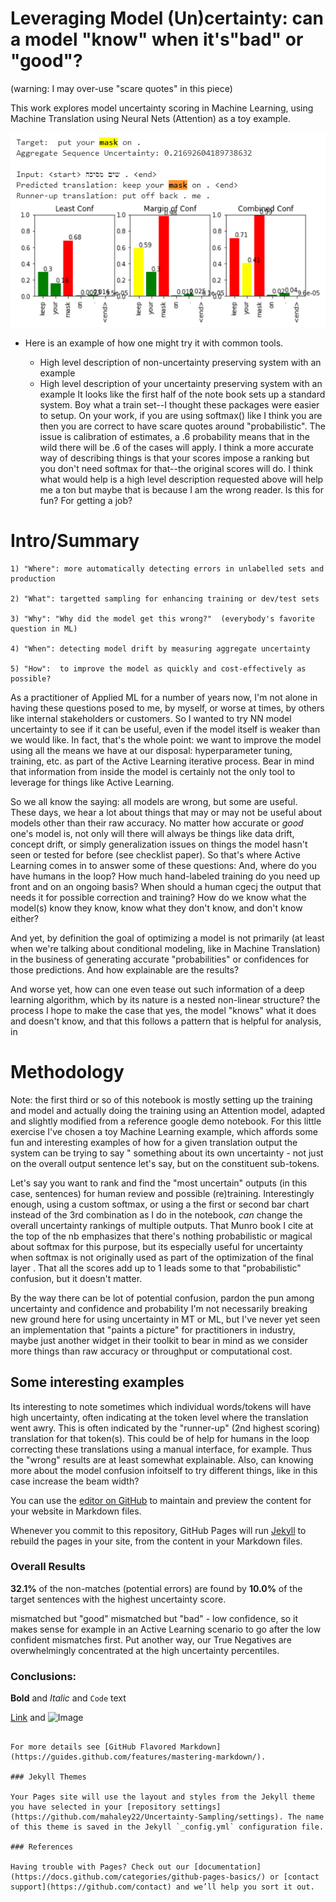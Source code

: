 # Leveraging Model (Un)certainty: can a model "know" when it's"bad" or "good"?
(warning: I may over-use "scare quotes" in this piece)

This work explores model uncertainty scoring in Machine Learning, using Machine Translation using Neural Nets (Attention) as a toy example.  

![Image](https://github.com/mahaley22/Uncertainty-Sampling/blob/master/Keep%20your%20mask%20on!.PNG?raw=true)

- Here is an example of how one might try it with common tools.

    - High level description of non-uncertainty preserving system with an example
    - High level description of your uncertainty preserving system with an example
It looks like the first half of the note book sets up a standard system. Boy what a train set--I thought these packages were easier to setup.
On your work, if you are using softmax() like I think you are then you are correct to have scare quotes around "probabilistic". The issue is calibration of estimates, a .6 probability means that in the wild there will be .6 of the cases will apply. I think a more accurate way of describing things is that your scores impose a ranking but you don't need softmax for that--the original scores will do.
I think what would help is a high level description requested above will help me a ton but maybe that is because I am the wrong reader. Is this for fun? For getting a job?

# Intro/Summary

    1) "Where": more automatically detecting errors in unlabelled sets and production

    2) "What": targetted sampling for enhancing training or dev/test sets

    3) "Why": "Why did the model get this wrong?"  (everybody's favorite question in ML)

    4) "When": detecting model drift by measuring aggregate uncertainty

    5) "How":  to improve the model as quickly and cost-effectively as possible?

As a practitioner of Applied ML for a number of years now, I'm not alone in having these questions posed to me, by myself, or worse at times, by others like internal stakeholders or customers.  So I wanted to try NN model uncertainty to see if it can be useful, even if the model itself is weaker than we would like.  In fact, that's the whole point: we want to improve the model using all the means we have at our disposal: hyperparameter tuning, training, etc. as part of the Active Learning iterative process.  Bear in mind that information from inside the model is certainly not the only tool to leverage for things like Active Learning.

So we all know the saying: all models are wrong, but some are useful.  
These days, we hear a lot about things that may or may not be useful about models other than their raw accuracy.  No matter how accurate or *good* one's model is, not only will there will always be things like data drift, concept drift, or simply generalization issues on things the model hasn't seen or tested for before (see checklist paper). So that's where Active Learning comes in to answer some of these questions: And, where do you have humans in the loop?  How much hand-labeled training do you need up front and on an ongoing basis?  When should a human cgecj the output that needs it for possible correction and training?  How do we know what the model(s) know they know, know what they don't know, and don't know either? 

And yet, by definition the goal of optimizing a model is not primarily (at least when we're talking about conditional modeling, like in Machine Translation) in the business of generating accurate "probabilities" or confidences for those predictions.  And how explainable are the results?

And worse yet, how can one even tease out such information  of a deep learning algorithm, which by its nature is a nested non-linear structure? 
 the process I hope to make the case that yes, the model "knows" what it does and doesn't know, and that this follows a pattern that is helpful for analysis, in 

# Methodology
Note: the first third or so of this notebook is mostly setting up the training and model and actually doing the training using an Attention model, adapted and slightly modified from a reference google demo notebook.
For this little exercise I've chosen a toy Machine Learning example, which affords some fun and interesting examples of how for a given translation output the system can be trying to say " something about its own uncertainty - not just on the overall output sentence let's say, but on the constituent sub-tokens.  

Let's say you want to rank and find the "most uncertain" outputs (in this case, sentences)  for human review and possible (re)training.   Interestingly enough, using a custom softmax, or using a the first or second bar chart instead of the 3rd combination as I do in the notebook, *can* change the overall uncertainty rankings of multiple outputs.    That Munro book I cite at the top of the nb emphasizes that there's nothing probabilistic or magical about softmax for this purpose, but its especially useful for uncertainty when softmax is not originally used as part of the optimization of the final layer .  That all the scores add up to 1 leads some to that "probabilistic" confusion, but it doesn't matter.

By the way there can be lot of potential confusion, pardon the pun among uncertainty and confidence and probability
I'm not necessarily breaking new ground here for using uncertainty in MT or ML, but I've never yet seen an implementation that "paints a picture" for practitioners in industry, maybe just another widget in their toolkit to bear in mind as we consider more things  than raw accuracy or throughput or computational cost.  

## Some interesting examples

Its interesting to note sometimes which individual words/tokens will have high uncertainty, often indicating at the token level where the translation went awry. This is often indicated by the "runner-up" (2nd highest scoring) translation for that token(s).  This could be of help for humans in the loop correcting these translations using a manual interface, for example.  Thus the "wrong" results are at least somewhat explainable.  Also, can knowing more about the model confusion infoitself to try different things, like in this case increase the beam width?

You can use the [editor on GitHub](https://github.com/mahaley22/Uncertainty-Sampling/edit/gh-pages/index.md) to maintain and preview the content for your website in Markdown files.

Whenever you commit to this repository, GitHub Pages will run [Jekyll](https://jekyllrb.com/) to rebuild the pages in your site, from the content in your Markdown files.

### Overall Results

**32.1%** of the non-matches (potential errors) are found by **10.0%** of the target sentences with the highest uncertainty score.

mismatched but "good" mismatched but "bad" - low confidence, so it makes sense for example in an Active Learning scenario to go after the low confident mismatches first.  Put another way, our True Negatives are overwhelmingly concentrated at the high uncertainty percentiles.

### Conclusions:


**Bold** and _Italic_ and `Code` text

[Link](url) and ![Image](src)
```

For more details see [GitHub Flavored Markdown](https://guides.github.com/features/mastering-markdown/).

### Jekyll Themes

Your Pages site will use the layout and styles from the Jekyll theme you have selected in your [repository settings](https://github.com/mahaley22/Uncertainty-Sampling/settings). The name of this theme is saved in the Jekyll `_config.yml` configuration file.

### References

Having trouble with Pages? Check out our [documentation](https://docs.github.com/categories/github-pages-basics/) or [contact support](https://github.com/contact) and we’ll help you sort it out.
